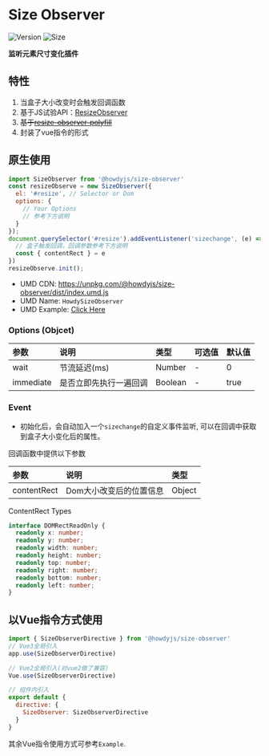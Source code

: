 # Size Observer

![Version](https://img.shields.io/npm/v/@howdyjs/size-observer)
![Size](https://img.shields.io/bundlephobia/min/@howdyjs/size-observer?color=%2344cc88)

**监听元素尺寸变化插件**

## 特性
1. 当盒子大小改变时会触发回调函数
2. 基于JS试验API：[ResizeObserver](https://developer.mozilla.org/en-US/docs/Web/API/Resize_Observer_API)
3. ~~基于[resize-observer-polyfill](https://github.com/que-etc/resize-observer-polyfill)~~
4. 封装了vue指令的形式

## 原生使用
```js
import SizeObserver from '@howdyjs/size-observer'
const resizeObserve = new SizeObserver({ 
  el: '#resize', // Selector or Dom
  options: {
    // Your Options
    // 参考下方说明
  }
});
document.querySelector('#resize').addEventListener('sizechange', (e) => {
  // 盒子触发回调，回调参数参考下方说明
  const { contentRect } = e
})
resizeObserve.init();
```

+ UMD CDN: <a href="https://unpkg.com/@howdyjs/size-observer/dist/index.umd.js" target="_blank">https://unpkg.com/@howdyjs/size-observer/dist/index.umd.js</a>
+ UMD Name: `HowdySizeObserver`
+ UMD Example: <a href="https://codepen.io/leon-kfd/pen/zYNOKpX" target="_blank">Click Here</a>

### Options (Objcet)
|参数|说明|类型|可选值|默认值|
|:---|:---|:---|:---|:---|
|wait|节流延迟(ms)|Number|-|0|
|immediate|是否立即先执行一遍回调|Boolean|-|true|

### Event
+ 初始化后，会自动加入一个`sizechange`的自定义事件监听, 可以在回调中获取到盒子大小变化后的属性。

回调函数中提供以下参数

|参数|说明|类型|
|:---|:---|:---|
|contentRect|Dom大小改变后的位置信息|Object|

ContentRect Types
```ts
interface DOMRectReadOnly {
  readonly x: number;
  readonly y: number;
  readonly width: number;
  readonly height: number;
  readonly top: number;
  readonly right: number;
  readonly bottom: number;
  readonly left: number;
}
```

## 以Vue指令方式使用
```js
import { SizeObserverDirective } from '@howdyjs/size-observer'
// Vue3全局引入
app.use(SizeObserverDirective)

// Vue2全局引入(对vue2做了兼容)
Vue.use(SizeObserverDirective)

// 组件内引入
export default {
  directive: {
    SizeObserver: SizeObserverDirective
  }
}
```

其余Vue指令使用方式可参考`Example`.
